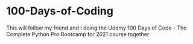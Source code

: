 # 100-Days-of-Coding
This will follow my friend and I doing the Udemy 100 Days of Code - The Complete Python Pro Bootcamp for 2021 course together
